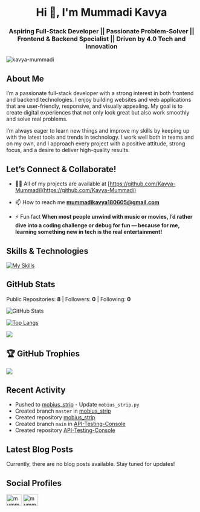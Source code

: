 <h1 align="center">Hi 👋, I'm Mummadi Kavya</h1>
<h3 align="center">Aspiring Full-Stack Developer || Passionate Problem-Solver || Frontend & Backend Specialist || Driven by 4.0 Tech and Innovation</h3>

<p align="left"> <img src="https://komarev.com/ghpvc/?username=kavya-mummadi&label=Profile%20views&color=0e75b6&style=flat" alt="kavya-mummadi" /> </p>


## About Me

I’m a passionate full-stack developer with a strong interest in both frontend and backend technologies. I enjoy building websites and web applications that are user-friendly, responsive, and visually appealing. My goal is to create digital experiences that not only look great but also work smoothly and solve real problems.

I’m always eager to learn new things and improve my skills by keeping up with the latest tools and trends in technology. I work well both in teams and on my own, and I approach every project with a positive attitude, strong focus, and a desire to deliver high-quality results.


## Let’s Connect & Collaborate!

- 👨‍💻 All of my projects are available at [https://github.com/Kavya-Mummadi](https://github.com/Kavya-Mummadi)

- 📫 How to reach me **mummadikavya180605@gmail.com**

- ⚡ Fun fact **When most people unwind with music or movies, I’d rather dive into a coding challenge or debug for fun — because for me, learning something new in tech is the real entertainment!**



## Skills & Technologies

[![My Skills](https://skillicons.dev/icons?i=html,css,bootstrap,js,react,py,express,nodejs,sqlite,git,mongodb&perline=8)](https://skillicons.dev)


## GitHub Stats
Public Repositories: **8** | Followers: **0** | Following: **0**

![GitHub Stats](https://github-readme-stats.vercel.app/api?username=Kavya-Mummadi&show_icons=true&theme=radical)

[![Top Langs](https://github-readme-stats.vercel.app/api/top-langs/?username=Kavya-Mummadi&layout=compact&theme=dark)](https://github.com/anuraghazra/github-readme-stats)

![](https://github-readme-streak-stats.herokuapp.com/?user=Kavya-Mummadi&theme=dark&hide_border=false)<br/>

## 🏆 GitHub Trophies
![](https://github-profile-trophy.vercel.app/?username=Kavya-Mummadi&theme=radical&no-frame=false&no-bg=false&margin-w=4)

## Recent Activity

- Pushed to [mobius_strip](https://github.com/Kavya-Mummadi/mobius_strip) - Update `mobius_strip.py`
- Created branch `master` in [mobius_strip](https://github.com/Kavya-Mummadi/mobius_strip)
- Created repository [mobius_strip](https://github.com/Kavya-Mummadi/mobius_strip)
- Created branch `main` in [API-Testing-Console](https://github.com/Kavya-Mummadi/API-Testing-Console)
- Created repository [API-Testing-Console](https://github.com/Kavya-Mummadi/API-Testing-Console)

## Latest Blog Posts

Currently, there are no blog posts available. Stay tuned for updates!

## Social Profiles
<p align="left">
<a href="https://twitter.com/mummadi_kavya" target="blank"><img align="center" src="https://raw.githubusercontent.com/rahuldkjain/github-profile-readme-generator/master/src/images/icons/Social/twitter.svg" alt="mummadi_kavya" height="30" width="40" /></a>
<a href="https://linkedin.com/in/mummadi-kavya" target="blank"><img align="center" src="https://raw.githubusercontent.com/rahuldkjain/github-profile-readme-generator/master/src/images/icons/Social/linked-in-alt.svg" alt="mummadi-kavya" height="30" width="40" /></a>

